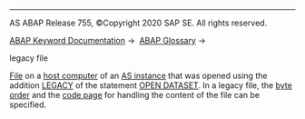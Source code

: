   

* * *

AS ABAP Release 755, ©Copyright 2020 SAP SE. All rights reserved.

[ABAP Keyword Documentation](javascript:call_link\('abenabap.htm'\)) →  [ABAP Glossary](javascript:call_link\('abenabap_glossary.htm'\)) → 

legacy file

[File](javascript:call_link\('abenfile_glosry.htm'\) "Glossary Entry") on a [host computer](javascript:call_link\('abenhost_computer_glosry.htm'\) "Glossary Entry") of an [AS instance](javascript:call_link\('abenapplication_server_glosry.htm'\) "Glossary Entry") that was opened using the addition [LEGACY](javascript:call_link\('abapopen_dataset_mode.htm'\)) of the statement [OPEN DATASET](javascript:call_link\('abapopen_dataset_mode.htm'\)). In a legacy file, the [byte order](javascript:call_link\('abenbyte_order_glosry.htm'\) "Glossary Entry") and the [code page](javascript:call_link\('abencodepage_glosry.htm'\) "Glossary Entry") for handling the content of the file can be specified.